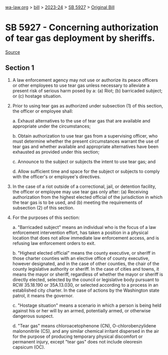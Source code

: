 [wa-law.org](/) > [bill](/bill/) > [2023-24](/bill/2023-24/) > [SB 5927](/bill/2023-24/sb/5927/) > [Original Bill](/bill/2023-24/sb/5927/1/)

# SB 5927 - Concerning authorization of tear gas deployment by sheriffs.

[Source](http://lawfilesext.leg.wa.gov/biennium/2023-24/Pdf/Bills/Senate%20Bills/5927.pdf)

## Section 1
1. A law enforcement agency may not use or authorize its peace officers or other employees to use tear gas unless necessary to alleviate a present risk of serious harm posed by a: (a) Riot; (b) barricaded subject; or (c) hostage situation.

2. Prior to using tear gas as authorized under subsection (1) of this section, the officer or employee shall:

    a. Exhaust alternatives to the use of tear gas that are available and appropriate under the circumstances;

    b. Obtain authorization to use tear gas from a supervising officer, who must determine whether the present circumstances warrant the use of tear gas and whether available and appropriate alternatives have been exhausted as provided under this section;

    c. Announce to the subject or subjects the intent to use tear gas; and

    d. Allow sufficient time and space for the subject or subjects to comply with the officer's or employee's directives.

3. In the case of a riot outside of a correctional, jail, or detention facility, the officer or employee may use tear gas only after: (a) Receiving authorization from the highest elected official of the jurisdiction in which the tear gas is to be used, and (b) meeting the requirements of subsection (2) of this section.

4. For the purposes of this section:

    a. "Barricaded subject" means an individual who is the focus of a law enforcement intervention effort, has taken a position in a physical location that does not allow immediate law enforcement access, and is refusing law enforcement orders to exit.

    b. "Highest elected official" means the county executive, or sheriff in those charter counties with an elective office of county executive, however designated, and in the case of other counties, the chair of the county legislative authority or sheriff. In the case of cities and towns, it means the mayor or sheriff, regardless of whether the mayor or sheriff is directly elected, selected by the council or legislative body pursuant to RCW 35.18.190 or 35A.13.030, or selected according to a process in an established city charter. In the case of actions by the Washington state patrol, it means the governor.

    c. "Hostage situation" means a scenario in which a person is being held against his or her will by an armed, potentially armed, or otherwise dangerous suspect.

    d. "Tear gas" means chloroacetophenone (CN), O-chlorobenzylidene malononitrile (CS), and any similar chemical irritant dispersed in the air for the purpose of producing temporary physical discomfort or permanent injury, except "tear gas" does not include oleoresin capsicum (OC).
